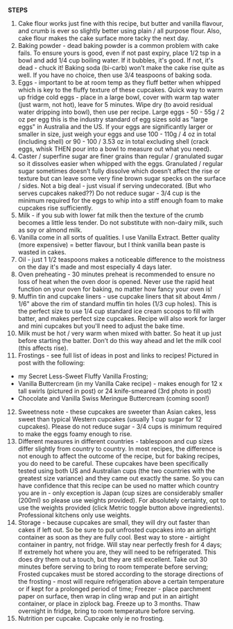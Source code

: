 **STEPS**
1. Cake flour works just fine with this recipe, but butter and vanilla flavour, and crumb is ever so slightly better using plain  / all purpose flour. Also, cake flour makes the cake surface more tacky the next day.
2. Baking powder - dead baking powder is a common problem with cake fails. To ensure yours is good, even if not past expiry, place 1/2 tsp in a bowl and add 1/4 cup boiling water. If it bubbles, it's good. If not, it's dead - chuck it!
Baking soda (bi-carb) won’t make the cake rise quite as well. If you have no choice, then use 3/4 teaspoons of baking soda.
3. Eggs - important to be at room temp as they fluff better when whipped which is key to the fluffy texture of these cupcakes. Quick way to warm up fridge cold eggs - place in a large bowl, cover with warm tap water (just warm, not hot), leave for 5 minutes. Wipe dry (to avoid residual water dripping into bowl), then use per recipe.
Large eggs -  50 - 55g / 2 oz per egg this is the industry standard of egg sizes sold as "large eggs" in Australia and the US. If your eggs are significantly larger or smaller in size, just weigh your eggs and use 100 - 110g / 4 oz in total (including shell) or 90 - 100 / 3.53 oz in total excluding shell (crack eggs, whisk THEN pour into a bowl to measure out what you need).
4. Caster / superfine sugar are finer grains than regular / granulated sugar so it dissolves easier when whipped with the eggs. Granulated / regular sugar sometimes doesn’t fully dissolve which doesn’t affect the rise or texture but can leave some very fine brown sugar specks on the surface / sides. Not a big deal - just visual if serving undecorated. (But who serves cupcakes naked??)
Do not reduce sugar - 3/4 cup is the minimum required for the eggs to whip into a stiff enough foam to make cupcakes rise sufficiently.
5. Milk - if you sub with lower fat milk then the texture of the crumb becomes a little less tender. Do not substitute with non-dairy milk, such as soy or almond milk.
6. Vanilla come in all sorts of qualities. I use Vanilla Extract. Better quality (more expensive) = better flavour, but I think vanilla bean paste is wasted in cakes. 
7. Oil - just 1 1/2 teaspoons makes a noticeable difference to the moistness on the day it's made and most especially 4 days later.
8. Oven preheating - 30 minutes preheat is recommended to ensure no loss of heat when the oven door is opened. Never use the rapid heat function on your oven for baking, no matter how fancy your oven is!
9. Muffin tin and cupcake liners - use cupcake liners that sit about 4mm / 1/6" above the rim of standard muffin tin holes (1/3 cup holes). This is the perfect size to use 1/4 cup standard ice cream scoops to fill with batter, and makes perfect size cupcakes.
Recipe will also work for larger and mini cupcakes but you'll need to adjust the bake time.
10. Milk must be hot / very warm when mixed with batter. So heat it up just before starting the batter. Don’t do this way ahead and let the milk cool (this affects rise).
11. Frostings - see full list of ideas in post and links to recipes! Pictured in post with the following:
- my Secret Less-Sweet Fluffy Vanilla Frosting;
- Vanilla Buttercream (in my Vanilla Cake recipe) - makes enough for 12 x tall swirls (pictured in post) or 24 knife-smeared (3rd photo in post)
- Chocolate and Vanilla Swiss Meringue Buttercream (coming soon!)
12. Sweetness note - these cupcakes are sweeter than Asian cakes, less sweet than typical Western cupcakes (usually 1 cup sugar for 12 cupcakes).
Please do not reduce sugar - 3/4 cups is minimum required to make the eggs foamy enough to rise.
13. Different measures in different countries - tablespoon and cup sizes differ slightly from country to country. In most recipes, the difference is not enough to affect the outcome of the recipe, but for baking recipes, you do need to be careful.
These cupcakes have been specifically tested using both US and Australian cups (the two countries with the greatest size variance) and they came out exactly the same. So you can have confidence that this recipe can be used no matter which country you are in - only exception is Japan (cup sizes are considerably smaller (200ml) so please use weights provided).
For absolutely certainty, opt to use the weights provided (click Metric toggle button above ingredients). Professional kitchens only use weights.
14. Storage - because cupcakes are small, they will dry out faster than cakes if left out. So be sure to put unfrosted cupcakes into an airtight container as soon as they are fully cool.
Best way to store - airtight container in pantry, not fridge. Will stay near perfectly fresh for 4 days;
If extremely hot where you are, they will need to be refrigerated. This does dry them out a touch, but they are still excellent. Take out 30 minutes before serving to bring to room temperate before serving;
Frosted cupcakes must be stored according to the storage directions of the frosting - most will require refrigeration above a certain temperature or if kept for a prolonged period of time;
Freezer - place parchment paper on surface, then wrap in cling wrap and put in an airtight container, or place in ziplock bag. Freeze up to 3 months. Thaw overnight in fridge, bring to room temperature before serving.
15. Nutrition per cupcake. Cupcake only ie no frosting.